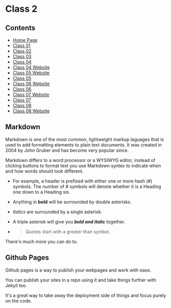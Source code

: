 # Class 2

## Contents

- [Home Page](https://r-saunders.github.io/reading-notes)
- [Class 01](https://r-saunders.github.io/reading-notes/102/class-01)
- [Class 02](https://r-saunders.github.io/reading-notes/102/class-02)
- [Class 03](https://r-saunders.github.io/reading-notes/102/class-03)
- [Class 04](https://r-saunders.github.io/reading-notes/102/class-04)
- [Class 04 Website](https://r-saunders.github.io/reading-notes/102/class-04-website)
- [Class 05 Website](https://r-saunders.github.io/reading-notes/102/class-05-website)
- [Class 05](https://r-saunders.github.io/reading-notes/102/class-05)
- [Class 06 Website](https://r-saunders.github.io/reading-notes/102/class-06-website)
- [Class 06](https://r-saunders.github.io/reading-notes/102/class-06)
- [Class 07 Website](https://r-saunders.github.io/reading-notes/102/class-07-website)
- [Class 07](https://r-saunders.github.io/reading-notes/102/class-07)
- [Class 08](https://r-saunders.github.io/reading-notes/102/class-08)
- [Class 08 Website](https://r-saunders.github.io/reading-notes/102/class-08-website)

## Markdown

Markdown is one of the most common, lightweight markup laguages that is used to add formatting elements to plain text documents. It was created in 2004 by John Gruber and has become very popular since.

Markdown differs to a word processor or a WYSIWYG editor, instead of clicking buttons to format text you use Markdown syntex to indicate when and how words should look different.

- For example, a header is prefixed with either one or more hash (#) symbols. The number of # symbols will denote whether it is a Heading one down to a Heading six.

- Anything in **bold** will be surrounded by double asterisks.

- *Italics* are surrounded by a single asterisk.

- A triple asterisk will give you ***bold and italic*** together.

- > Quotes start with a greater than symbol.

There's much more you can do to.

## Github Pages

Github pages is a way to publish your webpages and work with ease.

You can publish your sites in a repo using it and take things further with Jekyll too.

It's a great way to take away the deployment side of things and focus purely on the code.